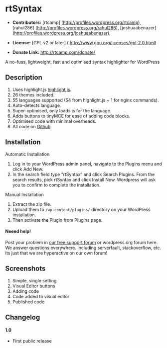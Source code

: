 # rtSyntax #

* **Contributors:** [rtcamp] (http://profiles.wordpress.org/rtcamp), [rahul286] (http://profiles.wordpress.org/rahul286), [joshuaabenazer] (http://profiles.wordpress.org/joshuaabenazer),

* **License:** [GPL v2 or later] ( http://www.gnu.org/licenses/gpl-2.0.html)

* **Donate Link:** http://rtcamp.com/donate/

A no-fuss, lightweight, fast and optimised syntax highlighter for WordPress

## Description ##

1. Uses highlight.js [highlight.js](http://softwaremaniacs.org/soft/highlight/en/).
1. 26 themes included.
1. 55 languages supported (54 from highlight.js + 1 for nginx commands).
1. Auto-detects language.
1. Super-optimised, only loads js for the language.
1. Adds buttons to tinyMCE for ease of adding code blocks.
1. Optimised code with minimal overheads.
1. All code on [Github](https://github.com/rtCamp/rtsyntax).

## Installation ##

Automatic Installation
1. Log in to your WordPress admin panel, navigate to the Plugins menu and click Add New.
1. In the search field type “rtSyntax” and click Search Plugins. From the search results, pick rtSyntax and click Install Now. Wordpress will ask you to confirm to complete the installation.

Manual Installation
1. Extract the zip file.
1. Upload them to `/wp-content/plugins/` directory on your WordPress installation.
1. Then activate the Plugin from Plugins page.

#### Neeed help! ####

Post your problem in [our free support forum](http://rtcamp.com/support/forum/wordpress-rtSyntax/) or wordpress.org forum here. We answer questions everywhere. Including serverfault, stackoverflow, etc.
Its just that we are hyperactive on our own forum!


## Screenshots ##
1. Simple, single setting
2. Visual Editor buttons
3. Adding code
4. Code added to visual editor
5. Published code

## Changelog ##

#### 1.0 ####

* First public release
